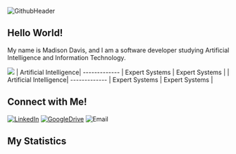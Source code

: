 ![GithubHeader](https://user-images.githubusercontent.com/52668142/179359527-576f111f-5ba0-460f-a64f-256defed7983.PNG)

## Hello World!
My name is Madison Davis, and I am a software developer studying Artificial Intelligence and Information Technology.

![](https://github-readme-stats.vercel.app/api?username=Madison-Davis&theme=graywhite&show_icons=true)
| Artificial Intelligence| ------------- | Expert Systems | Expert Systems |
| Artificial Intelligence| ------------- | Expert Systems | Expert Systems |


## Connect with Me!
[![LinkedIn](https://user-images.githubusercontent.com/52668142/179360745-25e3029f-a04c-45c3-bcb5-b0a2cf3c359f.png)](https://www.linkedin.com/in/madison-davis-80a92b1ab/)
[![GoogleDrive](https://user-images.githubusercontent.com/52668142/179360736-886f277e-eaf2-413b-a393-dded9a6325c4.png)](https://docs.google.com/spreadsheets/d/1kC-Nj-21HsnnRpp4nHG9qhnWOD2fKT7cEKvJOfgY65g/edit?usp=drive_web&ouid=115775413884613507275)
![Email](https://user-images.githubusercontent.com/52668142/179360826-213eaf94-ba74-4af3-9b9a-094650a0c3da.png)

## My Statistics



